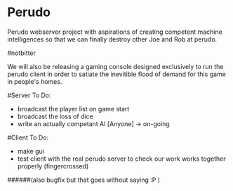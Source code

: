 # Perudo

Perudo webserver project with aspirations of creating competent machine intelligences so that we can finally destroy other Joe and Rob at perudo.

\#notbitter

We will also be releasing a gaming console designed exclusively to run the perudo client in order to satiate the inevitible flood of demand for this game in people's homes.

#Server To Do:

- broadcast the player list on game start
- broadcast the loss of dice
- write an actually competant AI [Anyone] -> on-going


#Client To Do:
- make gui
- test client with the real perudo server to check our work works together properly (fingercrossed)

######(also bugfix but that goes without saying :P )
